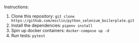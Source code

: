 Instructions:

1. Clone this repository: `git clone https://github.com/msclin/python_selenium_boilerplate.git`
2. Install the dependencies: `pipenv install`
3. Spin up docker containers: `docker-compose up -d`
4. Run tests: `pytest`